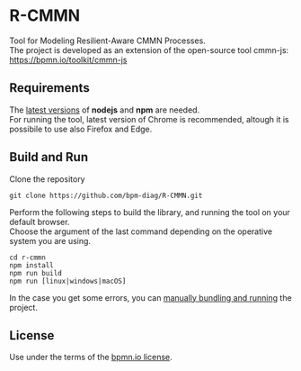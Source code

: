 # R-CMMN

Tool for Modeling Resilient-Aware CMMN Processes.  
The project is developed as an extension of the open-source tool cmmn-js: https://bpmn.io/toolkit/cmmn-js

## Requirements

The [latest versions](./rcmmn_modules/guide_node.md) of **nodejs** and **npm** are needed.   
For running the tool, latest version of Chrome is recommended, altough it is possibile to use also Firefox and Edge.

## Build and Run
Clone the repository
```
git clone https://github.com/bpm-diag/R-CMMN.git
```
Perform the following steps to build the library, and running the tool on your default browser.  
Choose the argument of the last command depending on the operative system you are using.
```
cd r-cmmn
npm install
npm run build
npm run [linux|windows|macOS]
```
In the case you get some errors, you can [manually bundling and running](./rcmmn_modules/guide_manual.md) the project.

## License

Use under the terms of the [bpmn.io license](http://bpmn.io/license).
